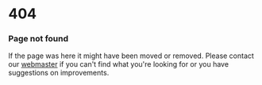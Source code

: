 # **404**

### Page not found

If the page was here it might have been moved or removed. Please contact our [webmaster] if you can't find what you're looking for or you have suggestions on improvements.

[webmaster]: <mailto:webmaster@annsjon.org>